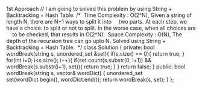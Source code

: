 1st Approach
// I am going to solved this problem by  using String + Backtracking + Hash Table.
/*
​
Time Complexity : O(2^N), Given a string of length N, there are N+1 ways to split it into     two parts. At each
step, we have a choice: to split or not to split. In the worse case, when all choices are     to be checked, that
results in O(2^N).
​
Space Complexity : O(N), The depth of the recursion tree can go upto N.
Solved using String + Backtracking + Hash Table.
​
*/
class Solution {
private:
bool wordBreak(string s, unordered_set<string> &set){
if(s.size() == 0){
return true;
}
for(int i=0; i<s.size(); i++){
if(set.count(s.substr(0, i+1)) && wordBreak(s.substr(i+1), set)){
return true;
}
}
return false;
}
public:
bool wordBreak(string s, vector<string>& wordDict) {
unordered_set<string> set(wordDict.begin(), wordDict.end());
return wordBreak(s, set);
}
};